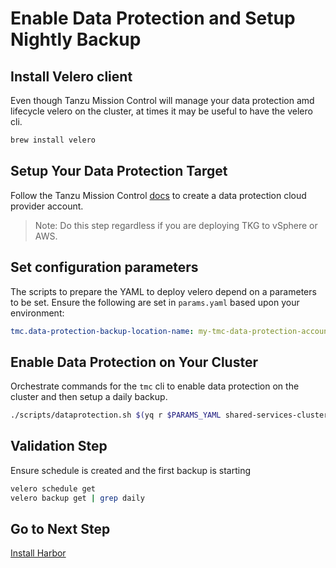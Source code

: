 # Enable Data Protection and Setup Nightly Backup

## Install Velero client

Even though Tanzu Mission Control will manage your data protection amd lifecycle velero on the cluster, at times it may be useful to have the velero cli.

```bash
brew install velero
```

## Setup Your Data Protection Target

Follow the Tanzu Mission Control [docs](https://docs.vmware.com/en/VMware-Tanzu-Mission-Control/services/tanzumc-using/GUID-E728F568-5F1F-4963-A887-F09E2D19EA34.html) to create a data protection cloud provider account.

>Note: Do this step regardless if you are deploying TKG to vSphere or AWS.

## Set configuration parameters

The scripts to prepare the YAML to deploy velero depend on a parameters to be set.  Ensure the following are set in `params.yaml` based upon your environment:

```yaml
tmc.data-protection-backup-location-name: my-tmc-data-protection-account-name
```

## Enable Data Protection on Your Cluster

Orchestrate commands for the `tmc` cli to enable data protection on the cluster and then setup a daily backup.

```bash
./scripts/dataprotection.sh $(yq r $PARAMS_YAML shared-services-cluster.name)
```

## Validation Step

Ensure schedule is created and the first backup is starting

```bash
velero schedule get
velero backup get | grep daily
```

## Go to Next Step

[Install Harbor](../shared-services-cluster/10_harbor.md)
